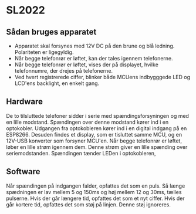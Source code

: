 # SL2022

## Sådan bruges apparatet
- Apparatet skal forsynes med 12V DC på den brune og blå ledning. Polariteten er ligegyldig.
- Når begge telefonrør er løftet, kan der tales igennem telefonerne.
- Når begge telefonrør er løftet, vises der på displayet, hvilke telefonnumre, der drejes på telefonerne. 
- Ved hvert registrerede ciffer, blinker både MCUens indbygggede LED og LCD'ens backlight, en enkelt gang.

## Hardware
De to tilsluttede telefoner sidder i serie med spændingsforsyningen og med en lille modstand. Spændingen over denne modstand kører ind i en optokobler. Udgangen fra optokobleren kører ind i en digital indgang på en ESP8266. Desuden findes et display, som er tisluttet samme MCU, og en 12V-USB konverter som forsyner MCU'en.
Når begge telefonrør er løftet, løber en lille strøm igennem dem. Denne strøm giver en lille spænding over seriemodstanden. Spændingen tænder LEDen i optokobleren, 

## Software
Når spændingen på indgangen falder, opfattes det som en puls. Så længe spædningen er lav mellem 5 og 150ms og høj mellem 12 og 30ms, tælles pulserne. Hvis der går længere tid, opfattes det som et nyt ciffer. Hvis der går kortere tid, opfattes det som støj på linjen. Denne støj ignoreres. 
